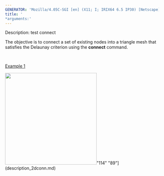 ```yaml
---
GENERATOR: 'Mozilla/4.05C-SGI [en] (X11; I; IRIX64 6.5 IP30) [Netscape]'
title: '
*arguments:'
---
```


 Description: test connect

  The objective is to connect a set of existing nodes into a triangle
  mesh that  satisfies the Delaunay criterion using the **connect**
  command.

   

  [Example 1](description_2dconn.md)

  <img height="300" width="300" src="https://lanl.github.io/LaGriT/assets/images/2d_connect2_tn.gif">"114"
  "89"](description_2dconn.md)
